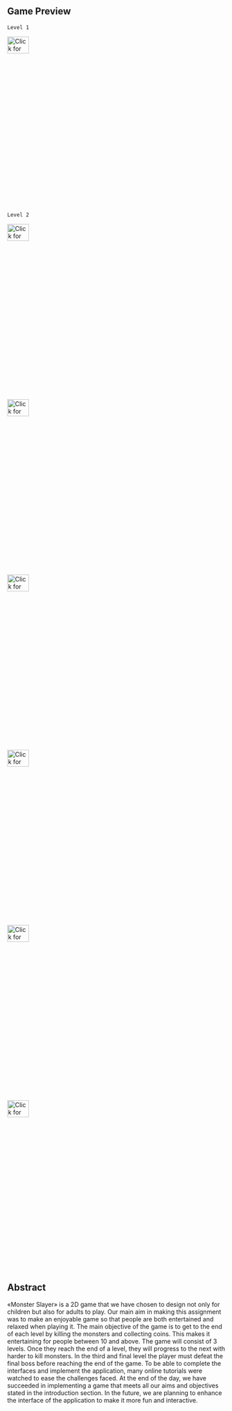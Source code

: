 ## Game Preview
```
Level 1
```
<a href="https://drive.google.com/uc?export=view&id=1KalOjkbgnXov-c6RB6gApp21I585alDD"><img src="https://drive.google.com/uc?export=view&id=1KalOjkbgnXov-c6RB6gApp21I585alDD" style="width: 50px; max-width: 10%; height: 10%" title="Click for the larger version." /></a>
```
Level 2
```
<a href="https://drive.google.com/uc?export=view&id=18aPX4ImEhBTCvXuOa_s_z-T54PvqCMIq"><img src="https://drive.google.com/uc?export=view&id=18aPX4ImEhBTCvXuOa_s_z-T54PvqCMIq" style="width: 50px; max-width: 10%; height: 10%" title="Click for the larger version." /></a>

<a href="https://drive.google.com/uc?export=view&id=1uAJ1dCwkLS7RCXoBIX-isZjvAw-4Zdk7"><img src="https://drive.google.com/uc?export=view&id=1uAJ1dCwkLS7RCXoBIX-isZjvAw-4Zdk7" style="width: 50px; max-width: 10%; height: 10%" title="Click for the larger version." /></a>

<a href="https://drive.google.com/uc?export=view&id=18Dz31pUYJyUL9Y5cbh1AoPu1olvRTLbn"><img src="https://drive.google.com/uc?export=view&id=18Dz31pUYJyUL9Y5cbh1AoPu1olvRTLbn" style="width: 50px; max-width: 10%; height: 10%" title="Click for the larger version." /></a>

<a href="https://drive.google.com/uc?export=view&id=1QZQnR6T9FaMv54Ns8KOoFzBeJKnIdi6S"><img src="https://drive.google.com/uc?export=view&id=1QZQnR6T9FaMv54Ns8KOoFzBeJKnIdi6S" style="width: 50px; max-width: 10%; height: 10%" title="Click for the larger version." /></a>

<a href="https://drive.google.com/uc?export=view&id=1H0lkXdPMc7LTFezAP1a-YlZHCbNqwWZJ"><img src="https://drive.google.com/uc?export=view&id=1H0lkXdPMc7LTFezAP1a-YlZHCbNqwWZJ" style="width: 50px; max-width: 10%; height: 10%" title="Click for the larger version." /></a>

<a href="https://drive.google.com/uc?export=view&id=1qVGZIJtHrJGbO3L4VwqLbXHHNiiXZI0t"><img src="https://drive.google.com/uc?export=view&id=1qVGZIJtHrJGbO3L4VwqLbXHHNiiXZI0t" style="width: 50px; max-width: 10%; height: 10%" title="Click for the larger version." /></a>

## Abstract

«Monster Slayer» is a 2D game that we have chosen to design not only for children but also for adults
to play. Our main aim in making this assignment was to make an enjoyable game so that people are
both entertained and relaxed when playing it. The main objective of the game is to get to the end of
each level by killing the monsters and collecting coins. This makes it entertaining for people between
10 and above. The game will consist of 3 levels. Once they reach the end of a level, they will progress
to the next with harder to kill monsters. In the third and final level the player must defeat the final
boss before reaching the end of the game. To be able to complete the interfaces and implement the
application, many online tutorials were watched to ease the challenges faced. At the end of the
day, we have succeeded in implementing a game that meets all our aims and objectives stated in
the introduction section. In the future, we are planning to enhance the interface of the application
to make it more fun and interactive.
